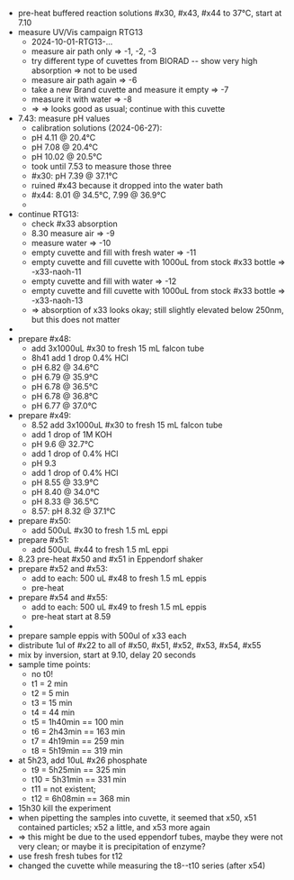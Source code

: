 - pre-heat buffered reaction solutions #x30, #x43, #x44 to 37°C,  start at 7.10
- measure UV/Vis campaign RTG13
	- 2024-10-01-RTG13-...
	- measure air path only => -1, -2, -3
	- try different type of cuvettes from BIORAD -- show very high absorption => not to be used
	- measure air path again => -6
	- take a new Brand cuvette and measure it empty => -7
	- measure it with water => -8
	- => => looks good as usual; continue with this cuvette
- 7.43: measure pH values
	- calibration solutions (2024-06-27):
	- pH 4.11 @ 20.4°C
	- pH 7.08 @ 20.4°C
	- pH 10.02 @ 20.5°C
	- took until 7.53 to measure those three
	- #x30: pH 7.39 @ 37.1°C
	- ruined #x43 because it dropped into the water bath
	- #x44: 8.01 @ 34.5°C, 7.99 @ 36.9°C
	-
- continue RTG13:
	- check #x33 absorption
	- 8.30 measure air => -9
	- measure water => -10
	- empty cuvette and fill with fresh water => -11
	- empty cuvette and fill cuvette with 1000uL from stock #x33 bottle => -x33-naoh-11
	- empty cuvette and fill with water => -12
	- empty cuvette and fill cuvette with 1000uL from stock #x33 bottle => -x33-naoh-13
	- => absorption of x33 looks okay; still slightly elevated below 250nm, but this does not matter
-
- prepare #x48:
	- add 3x1000uL #x30 to fresh 15 mL falcon tube
	- 8h41 add 1 drop 0.4% HCl
	- pH 6.82 @ 34.6°C
	- pH 6.79 @ 35.9°C
	- pH 6.78 @ 36.5°C
	- pH 6.78 @ 36.8°C
	- pH 6.77 @ 37.0°C
- prepare #x49:
	- 8.52 add 3x1000uL #x30 to fresh 15 mL falcon tube
	- add 1 drop of 1M KOH
	- pH 9.6 @ 32.7°C
	- add 1 drop of 0.4% HCl
	- pH 9.3
	- add 1 drop of 0.4% HCl
	- pH 8.55 @ 33.9°C
	- pH 8.40 @ 34.0°C
	- pH 8.33 @ 36.5°C
	- 8.57: pH 8.32 @ 37.1°C
- prepare #x50:
	- add 500uL #x30 to fresh 1.5 mL eppi
- prepare #x51:
	- add 500uL #x44 to fresh 1.5 mL eppi
- 8.23 pre-heat #x50 and #x51 in Eppendorf shaker
- prepare #x52 and #x53:
	- add to each: 500 uL #x48 to fresh 1.5 mL eppis
	- pre-heat
- prepare #x54 and #x55:
	- add to each: 500 uL #x49 to fresh 1.5 mL eppis
	- pre-heat start at 8.59
-
- prepare sample eppis with 500ul of x33 each
- distribute 1ul of #x22 to all of #x50, #x51, #x52, #x53, #x54, #x55
- mix by inversion, start at 9.10, delay 20 seconds
- sample time points:
	- no t0!
	- t1 = 2 min
	- t2 = 5 min
	- t3 = 15 min
	- t4 = 44 min
	- t5 = 1h40min == 100 min
	- t6 = 2h43min == 163 min
	- t7 = 4h19min == 259 min
	- t8 = 5h19min == 319 min
- at 5h23, add 10uL #x26 phosphate
	- t9 = 5h25min == 325 min
	- t10 = 5h31min == 331 min
	- t11 = not existent;
	- t12 = 6h08min == 368 min
- 15h30 kill the experiment
- when pipetting the samples into cuvette, it seemed that x50, x51 contained particles; x52 a little, and x53 more again
- => this might be due to the used eppendorf tubes, maybe they were not very clean; or maybe it is  precipitation of enzyme?
- use fresh fresh tubes for t12
- changed the cuvette while measuring the t8--t10 series (after x54)